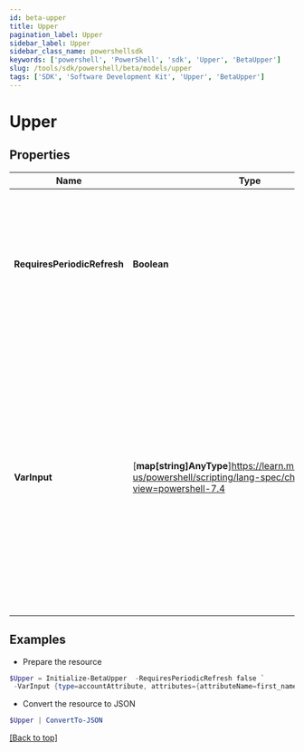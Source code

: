 ```yaml
---
id: beta-upper
title: Upper
pagination_label: Upper
sidebar_label: Upper
sidebar_class_name: powershellsdk
keywords: ['powershell', 'PowerShell', 'sdk', 'Upper', 'BetaUpper'] 
slug: /tools/sdk/powershell/beta/models/upper
tags: ['SDK', 'Software Development Kit', 'Upper', 'BetaUpper']
---
```



# Upper

## Properties

Name | Type | Description | Notes
------------ | ------------- | ------------- | -------------
**RequiresPeriodicRefresh** | **Boolean** | A value that indicates whether the transform logic should be re-evaluated every evening as part of the identity refresh process | [optional] [default to $false]
**VarInput** | [**map[string]AnyType**]https://learn.microsoft.com/en-us/powershell/scripting/lang-spec/chapter-04?view=powershell-7.4 | This is an optional attribute that can explicitly define the input data which will be fed into the transform logic. If input is not provided, the transform will take its input from the source and attribute combination configured via the UI. | [optional] 

## Examples

- Prepare the resource
```powershell
$Upper = Initialize-BetaUpper  -RequiresPeriodicRefresh false `
 -VarInput {type=accountAttribute, attributes={attributeName=first_name, sourceName=Source}}
```

- Convert the resource to JSON
```powershell
$Upper | ConvertTo-JSON
```


[[Back to top]](#) 

